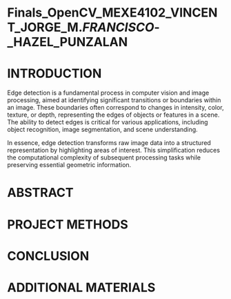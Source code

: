 # Finals_OpenCV_MEXE4102_VINCENT_JORGE_M._FRANCISCO_-_HAZEL_PUNZALAN

# INTRODUCTION
Edge detection is a fundamental process in computer vision and image processing, aimed at identifying significant transitions or boundaries within an image. These boundaries often correspond to changes in intensity, color, texture, or depth, representing the edges of objects or features in a scene. The ability to detect edges is critical for various applications, including object recognition, image segmentation, and scene understanding.

In essence, edge detection transforms raw image data into a structured representation by highlighting areas of interest. This simplification reduces the computational complexity of subsequent processing tasks while preserving essential geometric information.
# ABSTRACT

# PROJECT METHODS

# CONCLUSION

# ADDITIONAL MATERIALS

